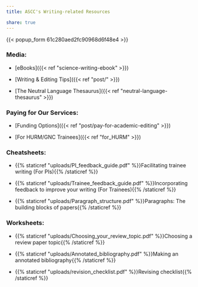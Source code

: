 ```yaml
---
title: ASCC's Writing-related Resources

share: true
---
```

{{< popup_form 61c280aed2fc90968d6f48e4 >}}

### Media:

* [eBooks]({{< ref "science-writing-ebook" >}})

* [Writing & Editing Tips]({{< ref "post/" >}})

* [The Neutral Language Thesaurus]({{< ref "neutral-language-thesaurus" >}})

### Paying for Our Services:

* [Funding Options]({{< ref "post/pay-for-academic-editing" >}})

* [For HURM/GNC Trainees]({{< ref "for_HURM" >}})

### Cheatsheets:
* {{% staticref "uploads/PI_feedback_guide.pdf" %}}Facilitating trainee writing (For PIs){{% /staticref %}}


* {{% staticref "uploads/Trainee_feedback_guide.pdf" %}}Incorporating feedback to improve your writing (For Trainees){{% /staticref %}}


* {{% staticref "uploads/Paragraph_structure.pdf" %}}Paragraphs: The building blocks of papers{{% /staticref %}}


### Worksheets:
* {{% staticref "uploads/Choosing_your_review_topic.pdf" %}}Choosing a review paper topic{{% /staticref %}}


* {{% staticref "uploads/Annotated_bibliography.pdf" %}}Making an annotated bibliography{{% /staticref %}}


* {{% staticref "uploads/revision_checklist.pdf" %}}Revising checklist{{% /staticref %}}

